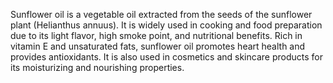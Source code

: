 Sunflower oil is a vegetable oil extracted from the seeds of the sunflower plant (Helianthus annuus). It is widely used in cooking and food preparation due to its light flavor, high smoke point, and nutritional benefits. Rich in vitamin E and unsaturated fats, sunflower oil promotes heart health and provides antioxidants. It is also used in cosmetics and skincare products for its moisturizing and nourishing properties.